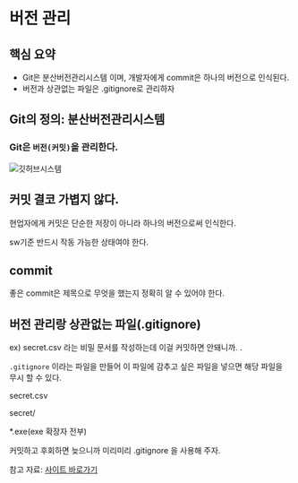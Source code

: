 

# 버전 관리

## 핵심 요약

- Git은 분산버전관리시스템 이며, 개발자에게 commit은 하나의 버전으로 인식된다. 
- 버전과 상관없는 파일은 .gitignore로 관리하자



## Git의 정의: 분산버전관리시스템

### Git은 ```버전(커밋)```을 관리한다. 

![깃허브시스템](https://t1.daumcdn.net/cfile/tistory/9927F33F5C403AFD2C)





## 커밋 결코 가볍지 않다. 

현업자에게 커밋은 단순한 저장이 아니라 하나의 버전으로써 인식한다.  

sw기준 반드시 작동 가능한 상태여야 한다. 



## commit

좋은 commit은 제목으로 무엇을 했는지 정확히 알 수 있어야 한다. 



## 버전 관리랑 상관없는 파일(.gitignore)

ex) secret.csv 라는 비밀 문서를 작성하는데 이걸 커밋하면 안돼니까. .

```.gitignore``` 이라는 파일을 만들어 이 파일에 감추고 싶은 파일을 넣으면 해당 파일을 무시 할 수 있다. 

secret.csv 

secret/

*.exe(exe 확장자 전부)

커밋하고 후회하면 늦으니까 미리미리 .gitignore 을 사용해 주자. 

참고 자료: [사이트 바로가기](https://www.toptal.com/developers/gitignore)









